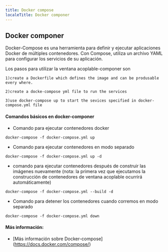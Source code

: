 ```yaml
---
title: Docker compose
localeTitle: Docker componer
---
```

## Docker componer

Docker-Compose es una herramienta para definir y ejecutar aplicaciones Docker de múltiples contenedores. Con Compose, utiliza un archivo YAML para configurar los servicios de su aplicación.

Los pasos para utilizar la ventana acoplable-componer son
```
1)create a Dockerfile which defines the image and can be produsable every where. 
```

```
2)create a docke-compose yml file to run the services 
```

```
3)use docker-compose up to start the sevices specified in docker-compose.yml file 
```

#### Comandos básicos en docker-componer

*   Comando para ejecutar contenedores docker
```
docker-compose -f docker-compose.yml up 
```

*   Comando para ejecutar contenedores en modo separado
```
docker-compose -f docker-compose.yml up -d 
```

*   comando para ejecutar contenedores después de construir las imágenes nuevamente (nota: la primera vez que ejecutamos la construcción de contenedores de ventana acoplable ocurrirá automáticamente)
```
docker-compose -f docker-compose.yml --build -d 
```

*   Comando para detener los contenedores cuando corremos en modo separado
```
docker-compose -f docker-compose.yml down 
```

#### Más información:

*   \[Más información sobre Docker-compose\] (https://docs.docker.com/compose/)
